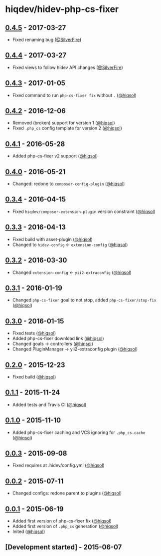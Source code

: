 # hiqdev/hidev-php-cs-fixer

## [0.4.5] - 2017-03-27

- Fixed renaming bug ([@SilverFire])

## [0.4.4] - 2017-03-27

- Fixed views to follow hidev API changes ([@SilverFire])

## [0.4.3] - 2017-01-05

- Fixed command to run `php-cs-fixer fix` without `.` ([@hiqsol])

## [0.4.2] - 2016-12-06

- Removed (broken) support for version 1 ([@hiqsol])
- Fixed `.php_cs` config template for version 2 ([@hiqsol])

## [0.4.1] - 2016-05-28

- Added php-cs-fixer v2 support ([@hiqsol])

## [0.4.0] - 2016-05-21

- Changed: redone to `composer-config-plugin` ([@hiqsol])

## [0.3.4] - 2016-04-15

- Fixed `hiqdev/composer-extension-plugin` version constraint ([@hiqsol])

## [0.3.3] - 2016-04-13

- Fixed build with asset-plugin ([@hiqsol])
- Changed to `hidev-config` <- `extension-config` ([@hiqsol])

## [0.3.2] - 2016-03-30

- Changed `extension-config` <- `yii2-extraconfig` ([@hiqsol])

## [0.3.1] - 2016-01-19

- Changed `php-cs-fixer` goal to not stop, added `php-cs-fixer/stop-fix` ([@hiqsol])

## [0.3.0] - 2016-01-15

- Fixed tests ([@hiqsol])
- Added php-cs-fixer download link ([@hiqsol])
- Changed goals -> controllers ([@hiqsol])
- Changed PluginManager -> yii2-extraconfig plugin ([@hiqsol])

## [0.2.0] - 2015-12-23

- Fixed build ([@hiqsol])

## [0.1.1] - 2015-11-24

- Added tests and Travis CI ([@hiqsol])

## [0.1.0] - 2015-11-10

- Added php-cs-fixer caching and VCS ignoring for `.php_cs.cache` ([@hiqsol])

## [0.0.3] - 2015-09-08

- Fixed requires at .hidev/config.yml ([@hiqsol])

## [0.0.2] - 2015-07-11

- Changed configs: redone parent to plugins ([@hiqsol])

## [0.0.1] - 2015-06-19

- Added first version of php-cs-fixer fix ([@hiqsol])
- Added first version of `.php_cs` generation ([@hiqsol])
- Inited ([@hiqsol])

## [Development started] - 2015-06-07

[@SilverFire]: https://github.com/SilverFire
[d.naumenko.a@gmail.com]: https://github.com/SilverFire
[@tafid]: https://github.com/tafid
[andreyklochok@gmail.com]: https://github.com/tafid
[@BladeRoot]: https://github.com/BladeRoot
[bladeroot@gmail.com]: https://github.com/BladeRoot
[@hiqsol]: https://github.com/hiqsol
[sol@hiqdev.com]: https://github.com/hiqsol
[Under development]: https://github.com/hiqdev/hidev-php-cs-fixer/compare/0.4.4...HEAD
[0.4.2]: https://github.com/hiqdev/hidev-php-cs-fixer/compare/0.4.1...0.4.2
[0.4.1]: https://github.com/hiqdev/hidev-php-cs-fixer/compare/0.4.0...0.4.1
[0.4.0]: https://github.com/hiqdev/hidev-php-cs-fixer/compare/0.3.4...0.4.0
[0.3.4]: https://github.com/hiqdev/hidev-php-cs-fixer/compare/0.3.3...0.3.4
[0.3.3]: https://github.com/hiqdev/hidev-php-cs-fixer/compare/0.3.2...0.3.3
[0.3.2]: https://github.com/hiqdev/hidev-php-cs-fixer/compare/0.3.1...0.3.2
[0.3.1]: https://github.com/hiqdev/hidev-php-cs-fixer/compare/0.3.0...0.3.1
[0.3.0]: https://github.com/hiqdev/hidev-php-cs-fixer/compare/0.2.0...0.3.0
[0.2.0]: https://github.com/hiqdev/hidev-php-cs-fixer/compare/0.1.1...0.2.0
[0.1.1]: https://github.com/hiqdev/hidev-php-cs-fixer/compare/0.1.0...0.1.1
[0.1.0]: https://github.com/hiqdev/hidev-php-cs-fixer/compare/0.0.3...0.1.0
[0.0.3]: https://github.com/hiqdev/hidev-php-cs-fixer/compare/0.0.2...0.0.3
[0.0.2]: https://github.com/hiqdev/hidev-php-cs-fixer/compare/0.0.1...0.0.2
[0.0.1]: https://github.com/hiqdev/hidev-php-cs-fixer/releases/tag/0.0.1
[0.4.3]: https://github.com/hiqdev/hidev-php-cs-fixer/compare/0.4.2...0.4.3
[0.4.4]: https://github.com/hiqdev/hidev-php-cs-fixer/compare/0.4.3...0.4.4
[0.4.5]: https://github.com/hiqdev/hidev-php-cs-fixer/compare/0.4.4...0.4.5
